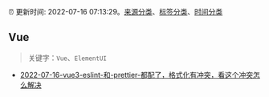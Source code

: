:alarm_clock: 更新时间: 2022-07-16 07:13:29。[来源分类](../README.md)、[标签分类](../TAGS.md)、[时间分类](../TIMELINE.md)

## Vue


> 关键字：`Vue`、`ElementUI`



- [2022-07-16-vue3-eslint-和-prettier-都配了，格式化有冲突，看这个冲突怎么解决](https://www.v2ex.com/t/866621) 